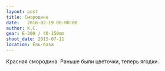 ```yaml
---
layout: post
title: Смородина
date:   2016-02-19 00:00:00
author: К.С.
gear: E-300 / 40-150mm
shoot_date: 2015-07-11
location: Ёль-база
---
```


Красная смородина. Раньше были цветочки, теперь ягодки.
